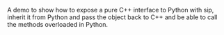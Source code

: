 A demo to show how to expose a pure C++ interface to Python with sip,
inherit it from Python and pass the object back to C++ and be able
to call the methods overloaded in Python.
